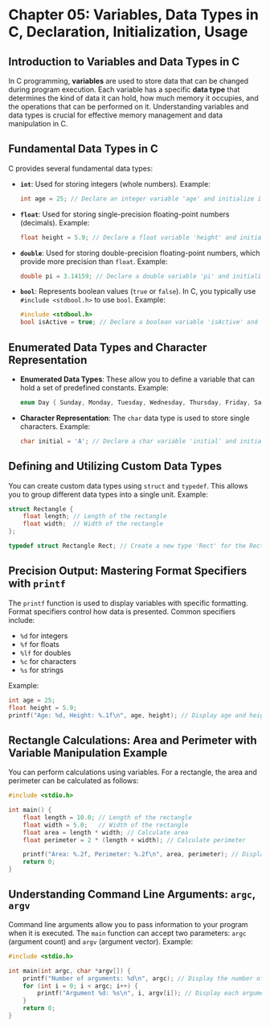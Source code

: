 # Chapter 05: Variables, Data Types in C, Declaration, Initialization, Usage

## Introduction to Variables and Data Types in C
In C programming, **variables** are used to store data that can be changed during program execution. Each variable has a specific **data type** that determines the kind of data it can hold, how much memory it occupies, and the operations that can be performed on it. Understanding variables and data types is crucial for effective memory management and data manipulation in C.

## Fundamental Data Types in C
C provides several fundamental data types:

- **`int`**: Used for storing integers (whole numbers). Example:
  ```c
  int age = 25; // Declare an integer variable 'age' and initialize it to 25
  ```

- **`float`**: Used for storing single-precision floating-point numbers (decimals). Example:
  ```c
  float height = 5.9; // Declare a float variable 'height' and initialize it to 5.9
  ```

- **`double`**: Used for storing double-precision floating-point numbers, which provide more precision than `float`. Example:
  ```c
  double pi = 3.14159; // Declare a double variable 'pi' and initialize it to 3.14159
  ```

- **`bool`**: Represents boolean values (`true` or `false`). In C, you typically use `#include <stdbool.h>` to use `bool`. Example:
  ```c
  #include <stdbool.h>
  bool isActive = true; // Declare a boolean variable 'isActive' and initialize it to true
  ```

## Enumerated Data Types and Character Representation
- **Enumerated Data Types**: These allow you to define a variable that can hold a set of predefined constants. Example:
  ```c
  enum Day { Sunday, Monday, Tuesday, Wednesday, Thursday, Friday, Saturday };
  ```

- **Character Representation**: The `char` data type is used to store single characters. Example:
  ```c
  char initial = 'A'; // Declare a char variable 'initial' and initialize it to 'A'
  ```

## Defining and Utilizing Custom Data Types
You can create custom data types using `struct` and `typedef`. This allows you to group different data types into a single unit. Example:
```c
struct Rectangle {
    float length; // Length of the rectangle
    float width;  // Width of the rectangle
};

typedef struct Rectangle Rect; // Create a new type 'Rect' for the Rectangle struct
```

## Precision Output: Mastering Format Specifiers with `printf`
The `printf` function is used to display variables with specific formatting. Format specifiers control how data is presented. Common specifiers include:
- `%d` for integers
- `%f` for floats
- `%lf` for doubles
- `%c` for characters
- `%s` for strings

Example:
```c
int age = 25;
float height = 5.9;
printf("Age: %d, Height: %.1f\n", age, height); // Display age and height with one decimal place
```

## Rectangle Calculations: Area and Perimeter with Variable Manipulation Example
You can perform calculations using variables. For a rectangle, the area and perimeter can be calculated as follows:
```c
#include <stdio.h>

int main() {
    float length = 10.0; // Length of the rectangle
    float width = 5.0;   // Width of the rectangle
    float area = length * width; // Calculate area
    float perimeter = 2 * (length + width); // Calculate perimeter

    printf("Area: %.2f, Perimeter: %.2f\n", area, perimeter); // Display results
    return 0;
}
```

## Understanding Command Line Arguments: `argc`, `argv`
Command line arguments allow you to pass information to your program when it is executed. The `main` function can accept two parameters: `argc` (argument count) and `argv` (argument vector). Example:
```c
#include <stdio.h>

int main(int argc, char *argv[]) {
    printf("Number of arguments: %d\n", argc); // Display the number of arguments
    for (int i = 0; i < argc; i++) {
        printf("Argument %d: %s\n", i, argv[i]); // Display each argument
    }
    return 0;
}
```
